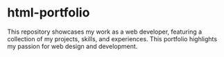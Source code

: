 # html-portfolio
This repository showcases my work as a web developer, featuring a collection of my projects, skills, and experiences. This portfolio highlights my passion for web design and development.
